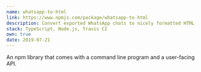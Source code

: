 ```yaml
---
name: whatsapp-to-html
link: https://www.npmjs.com/package/whatsapp-to-html
description: Convert exported WhatsApp chats to nicely formatted HTML
stack: TypeScript, Node.js, Travis CI
own: true
date: 2019-07-21
---
```


An npm library that comes with a command line program and a user-facing API.
